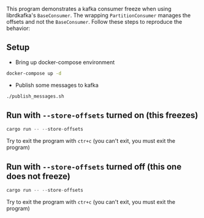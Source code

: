 
This program demonstrates a kafka consumer freeze when using librdkafka's `BaseConsumer`. The wrapping `PartitionConsumer` manages the offsets and not the `BaseConsumer`. Follow these steps to reproduce the behavior:

## Setup

- Bring up docker-compose environment
  
```sh
docker-compose up -d
```

- Publish some messages to kafka

```sh
./publish_messages.sh
```

## Run with `--store-offsets` turned on (this freezes)

```rust
cargo run -- --store-offsets
```

Try to exit the program with `ctr+c` (you can't exit, you must exit the program)


## Run with `--store-offsets` turned off (this one does not freeze)

```rust
cargo run -- --store-offsets
```

Try to exit the program with `ctr+c` (you can't exit, you must exit the program)
